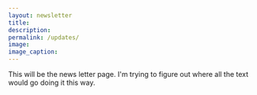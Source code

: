 ```yaml
---
layout: newsletter
title: 
description: 
permalink: /updates/
image: 
image_caption: 
---
```



This will be the news letter page. I'm trying to figure out where all the text would go doing it this way.

